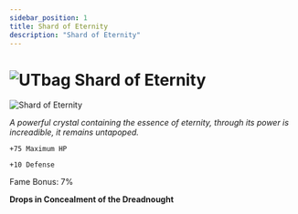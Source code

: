 ```yaml
---
sidebar_position: 1
title: Shard of Eternity
description: "Shard of Eternity"
---
```


# ![UTbag](https://cdn.discordapp.com/attachments/1107378591026655272/1107460067399315627/adf.png) Shard of Eternity

![Shard of Eternity](https://cdn.discordapp.com/attachments/1187552567295758487/1192303283075829852/Shard_of_Eternity.png?ex=65a895f6&is=659620f6&hm=12d184305fef2f0f8778d51dded7f5b7e16ce05b562939313fce4d44858ec6f6&)

<i>A powerful crystal containing the essence of eternity, through its power is increadible, it remains untapoped.</i>

    +75 Maximum HP
    
    +10 Defense
   
Fame Bonus: 7%

**Drops in Concealment of the Dreadnought**
